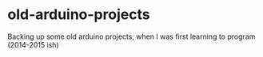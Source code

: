 # old-arduino-projects
Backing up some old arduino projects, when I was first learning to program (2014-2015 ish)
